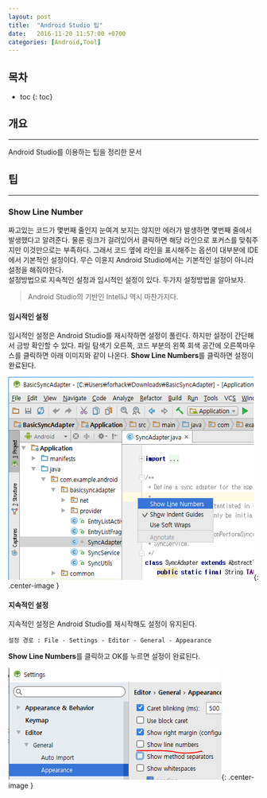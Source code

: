 ```yaml
---
layout: post
title:  "Android Studio 팁"
date:   2016-11-20 11:57:00 +0700
categories: [Android,Tool]
---
```

## 목차

* toc
{: toc}

## 개요
---
Android Studio를 이용하는 팁을 정리한 문서

## 팁
---

### Show Line Number 
짜고있는 코드가 몇번째 줄인지 눈여겨 보지는 않지만 에러가 발생하면 몇번째 줄에서 발생했다고 알려준다.
물론 링크가 걸려있어서 클릭하면 해당 라인으로 포커스를 맞춰주지만 이것만으로는 부족하다.
그래서 코드 옆에 라인을 표시해주는 옵션이 대부분에 IDE에서 기본적인 설정이다.
무슨 이윤지 Android Studio에서는 기본적인 설정이 아니라 설정을 해줘야한다.   
설정방법으로 지속적인 설정과 임시적인 설정이 있다.
두가지 설정방법을 알아보자.

> Android Studio의 기반인 IntelliJ 역시 마찬가지다.

#### 임시적인 설정
임시적인 설정은 Android Studio를 재시작하면 설정이 풀린다. 하지만 설정이 간단해서 금방 확인할 수 있다.
파일 탐색기 오른쪽, 코드 부분의 왼쪽 회색 공간에 오른쪽마우스를 클릭하면 아래 이미지와 같이 나온다.
**Show Line Numbers**를 클릭하면 설정이 완료된다.

![line-number-easy](https://raw.githubusercontent.com/leesanghyeok/leesanghyeok.github.io/master/static/img/_posts/line-number-easy.png){: .center-image }

#### 지속적인 설정
지속적인 설정은 Android Studio를 재시작해도 설정이 유지된다.
```
설정 경로 : File - Settings - Editor - General - Appearance
```

**Show Line Numbers**를 클릭하고 OK를 누르면 설정이 완료된다.

![line-number-easy](https://raw.githubusercontent.com/leesanghyeok/leesanghyeok.github.io/master/static/img/_posts/line-number-complex.png){: .center-image }